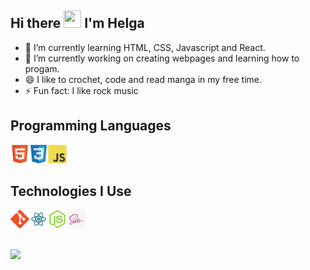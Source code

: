## Hi there <img src="https://media.giphy.com/media/hvRJCLFzcasrR4ia7z/giphy.gif" width="28px" height="28px"> I'm Helga


- 🌱 I’m currently learning HTML, CSS, Javascript and React.
- 🔭 I’m currently working on creating webpages and learning how to progam.
- 😄 I like to crochet, code and read manga in my free time.
- ⚡ Fun fact: I like rock music


## Programming Languages
<img src = 'https://github.com/zHelga/zHelga/blob/main/image/html.svg' width='30'/><img src = 'https://github.com/zHelga/zHelga/blob/main/image/css.svg' width='30'/><img src = 'https://github.com/zHelga/zHelga/blob/main/image/js.svg' width='30'/>

## Technologies I Use
<img src = 'https://github.com/zHelga/zHelga/blob/main/image/git.svg' width='30'/><img src = 'https://github.com/zHelga/zHelga/blob/main/image/react.svg' width='30'/><img src = 'https://github.com/zHelga/zHelga/blob/main/image/nodejs.svg' width='30'/><img src = 'https://github.com/zHelga/zHelga/blob/main/image/sass.png' width='30'/>

##
<img src = "https://github-readme-stats.vercel.app/api/top-langs/?username=zHelga&layout=compact">

